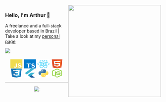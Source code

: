 <img align="right" width="300" height="300" src="https://camo.githubusercontent.com/b088c69b52a1ef33be2c3af15fe5fbe14c34a871f17d03cbda5aa77927e05745/68747470733a2f2f63646e2d69636f6e732d706e672e666c617469636f6e2e636f6d2f3531322f323639342f323639343939372e706e67">

### Hello, I'm Arthur :robot:

A freelance and a full-stack developer based in Brazil | Take a look at my [personal page](https://balbboa.vercel.app)

<div align="left">
  <img height="180em" src="https://github-readme-stats.vercel.app/api?username=balbboa&show_icons=true&theme=midnight-purple"/>
</div>
<div style="display: inline_block" align="center"><br>
  <img align="center" alt="js" height="30" width="40" src="https://raw.githubusercontent.com/devicons/devicon/master/icons/javascript/javascript-plain.svg">
  <img align="center" alt="ts" height="30" width="40" src="https://raw.githubusercontent.com/devicons/devicon/master/icons/typescript/typescript-plain.svg">
  <img align="center" alt="react" height="30" width="40" src="https://raw.githubusercontent.com/devicons/devicon/master/icons/react/react-original.svg">
  <img align="center" alt="HTML" height="30" width="40" src="https://raw.githubusercontent.com/devicons/devicon/master/icons/html5/html5-original.svg">
  <img align="center" alt="CSS" height="30" width="40" src="https://raw.githubusercontent.com/devicons/devicon/master/icons/css3/css3-original.svg">
  <img align="center" alt="flutter" height="30" width="40" src="https://raw.githubusercontent.com/devicons/devicon/master/icons/flutter/flutter-original.svg">
  <img align="center" alt="python" height="30" width="40" src="https://raw.githubusercontent.com/devicons/devicon/master/icons/python/python-original.svg">
  <img align="center" alt="node" height="30" width="40" src="https://raw.githubusercontent.com/devicons/devicon/master/icons/nodejs/nodejs-original.svg">
</div>
  
---
 
<div align="center"> 
  <a href="https://www.linkedin.com/in/balbboa" target="_blank"><img src="https://img.shields.io/badge/-LinkedIn-%230077B5?style=for-the-badge&logo=linkedin&logoColor=white" target="_blank"></a>  
</div>

